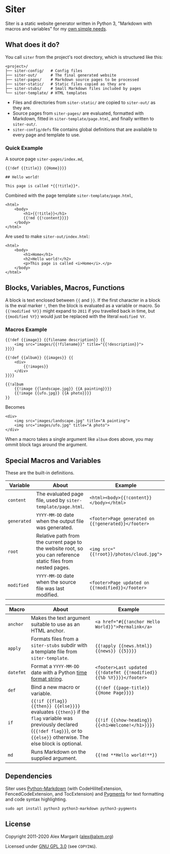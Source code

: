 # Siter

Siter is a static website generator written in Python 3, "Markdown with macros and variables" for my [own simple needs](https://www.alxm.org/ "My personal website is made with Siter").

## What does it do?

You call `siter` from the project's root directory, which is structured like this:

    <project>/
    ├── siter-config/   # Config files
    ├── siter-out/      # The final generated website
    ├── siter-pages/    # Markdown source pages to be processed
    ├── siter-static/   # Static files copied as they are
    ├── siter-stubs/    # Small Markdown files included by pages
    └── siter-template/ # HTML templates

* Files and directories from `siter-static/` are copied to `siter-out/` as they are.
* Source pages from `siter-pages/` are evaluated, formatted with Markdown, fitted in `siter-template/page.html`, and finally written to `siter-out/`.
* `siter-config/defs` file contains global definitions that are available to every page and template to use.

### Quick Example

A source page `siter-pages/index.md`,

```
{{!def {{title}} {{Home}}}}

## Hello world!

This page is called *{{!title}}*.
```

Combined with the page template `siter-template/page.html`,

    <html>
        <body>
            <h1>{{!title}}</h1>
            {{!md {{!content}}}}
        </body>
    </html>

Are used to make `siter-out/index.html`:

    <html>
        <body>
            <h1>Home</h1>
            <h2>Hello world!</h2>
            <p>This page is called <i>Home</i>.</p>
        </body>
    </html>

## Blocks, Variables, Macros, Functions

A block is text enclosed between `{{` and `}}`. If the first character in a block is the eval marker `!`, then the block is evaluated as a variable or macro. So `{{!modified %Y}}` might expand to `2011` if you travelled back in time, but `{{modified %Y}}` would just be replaced with the literal `modified %Y`.

### Macros Example

    {{!def {{image}} {{filename description}} {{
        <img src="images/{{!filename}}" title="{{!description}}">
    }}}}

    {{!def {{album}} {{images}} {{
        <div>
            {{!images}}
        </div>
    }}}}

    {{!album
        {{!image {{landscape.jpg}} {{A painting}}}}
        {{!image {{ufo.jpg}} {{A photo}}}}
    }}

Becomes

    <div>
        <img src="images/landscape.jpg" title="A painting">
        <img src="images/ufo.jpg" title="A photo">
    </div>

When a macro takes a single argument like `album` does above, you may ommit block tags around the argument.

## Special Macros and Variables

These are the built-in definitions.

Variable | About | Example
--- | --- | ---
`content` | The evaluated page file, used by `siter-template/page.html`. | `<html><body>{{!content}}</body></html>`
`generated` | `YYYY-MM-DD` date when the output file was generated. | `<footer>Page generated on {{!generated}}</footer>`
`root` | Relative path from the current page to the website root, so you can reference static files from nested pages. | `<img src="{{!root}}/photos/cloud.jpg">`
`modified` | `YYYY-MM-DD` date when the source file was last modified. | `<footer>Page updated on {{!modified}}</footer>`

Macro | About | Example
--- | --- | ---
`anchor` | Makes the text argument suitable to use as an HTML anchor. | `<a href="#{{!anchor Hello World}}">Permalink</a>`
`apply` | Formats files from a `siter-stubs` subdir with a template file from `siter-template`. | `{{!apply {{news.html}} {{news}} {{5}}}}`
`datefmt` | Format a `YYYY-MM-DD` date with a Python [time format string](https://docs.python.org/3/library/datetime.html#strftime-and-strptime-format-codes). | `<footer>Last updated {{!datefmt {{!modified}} {{%b %Y}}}}</footer>`
`def` | Bind a new macro or variable. | `{{!def {{page-title}} {{Home Page}}}}`
`if` | `{{!if {{flag}} {{then}} {{else}}}}` evaluates `{{then}}` if the `flag` variable was previously declared (`{{!def flag}}`), or to `{{else}}` otherwise. The else block is optional. | `{{!if {{show-heading}} {{<h1>Welcome!</h1>}}}}`
`md` | Runs Markdown on the supplied argument. | `{{!md **Hello world!**}}`

## Dependencies

Siter uses [Python-Markdown](https://python-markdown.github.io/) (with CodeHiliteExtension, FencedCodeExtension, and TocExtension) and [Pygments](https://pygments.org/) for text formatting and code syntax highlighting.

    sudo apt install python3 python3-markdown python3-pygments

## License

Copyright 2011-2020 Alex Margarit (alex@alxm.org)

Licensed under [GNU GPL 3.0](https://www.gnu.org/licenses/gpl.html) (see `COPYING`).
